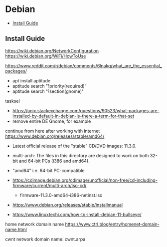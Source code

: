 # Debian

<!-- toc -->

- [Install Guide](#install-guide)

<!-- tocstop -->

## Install Guide

https://wiki.debian.org/NetworkConfiguration
https://wiki.debian.org/WiFi/HowToUse

https://www.reddit.com/r/debian/comments/6lnakq/what_are_the_essential_packages/
- apt install aptitude
- aptitude search '?priority(required)'
- aptitude search '?section(gnome)'

tasksel
- https://unix.stackexchange.com/questions/90523/what-packages-are-installed-by-default-in-debian-is-there-a-term-for-that-set
- remove entire DE Gnome, for example

continue from here after working with internet
https://www.debian.org/releases/stable/amd64/

- Latest official release of the "stable" CD/DVD images: 11.3.0.
- multi-arch:  The files in this directory are designed to work on both 32-bit and 64-bit PCs (i386 and amd64).
- "amd64" i.e. 64-bit PC-compatible
- https://cdimage.debian.org/cdimage/unofficial/non-free/cd-including-firmware/current/multi-arch/iso-cd/
    - firmware-11.3.0-amd64-i386-netinst.iso

- https://www.debian.org/releases/stable/installmanual
- https://www.linuxtechi.com/how-to-install-debian-11-bullseye/

home network domain name
https://www.ctrl.blog/entry/homenet-domain-name.html

cwnt network domain name: cwnt.arpa



